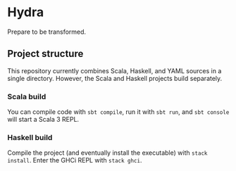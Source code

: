 # Hydra

Prepare to be transformed.

## Project structure

This repository currently combines Scala, Haskell, and YAML sources in a single directory. However, the Scala and Haskell projects build separately.

### Scala build

You can compile code with `sbt compile`, run it with `sbt run`, and `sbt console` will start a Scala 3 REPL.

### Haskell build

Compile the project (and eventually install the executable) with `stack install`. Enter the GHCi REPL with `stack ghci`.

